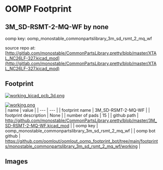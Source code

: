 # OOMP Footprint  
## 3M_SD-RSMT-2-MQ-WF  by none  
  
oomp key: oomp_monostable_commonpartslibrary_3m_sd_rsmt_2_mq_wf  
  
source repo at: [http://gitlab.com/monostable/CommonPartsLibrary.pretty/blob/master/XTAL_NC26LF-327.kicad_mod](http://gitlab.com/monostable/CommonPartsLibrary.pretty/blob/master/XTAL_NC26LF-327.kicad_mod)  
## Footprint  
  
[![working_kicad_pcb_3d.png](working_kicad_pcb_3d_600.png)](working_kicad_pcb_3d.png)  
  
[![working.png](working_600.png)](working.png)  
| name | value | 
| --- | --- | 
| footprint name | 3M_SD-RSMT-2-MQ-WF | 
| footprint description | None | 
| number of pads | 15 | 
| github path | http://github.com/monostable/CommonPartsLibrary.pretty/blob/master/3M_SD-RSMT-2-MQ-WF.kicad_mod | 
| oomp key | oomp_monostable_commonpartslibrary_3m_sd_rsmt_2_mq_wf | 
| oomp bot github | https://github.com/oomlout/oomlout_oomp_footprint_bot/tree/main/footprints/monostable_commonpartslibrary_3m_sd_rsmt_2_mq_wf/working | 
## Images  
